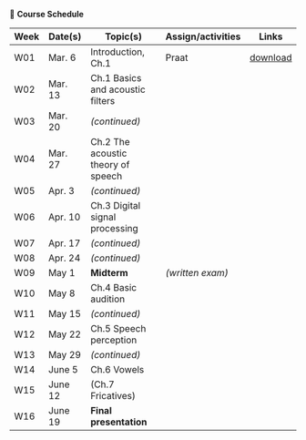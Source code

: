 🌱 **Course Schedule**

| Week | Date(s) | Topic(s) | Assign/activities | Links |
|------|------|----------|--------|-------|
|  W01    | Mar. 6     |Introduction, Ch.1| Praat       | [download](https://www.fon.hum.uva.nl/praat/)      |
|  W02    | Mar. 13 | Ch.1 Basics and acoustic filters |        |       |
|  W03    | Mar. 20 | _(continued)_         |        |       |
|  W04    | Mar. 27 | Ch.2 The acoustic theory of speech |        |       |
|  W05    | Apr. 3 | _(continued)_ |        |       |
|  W06    | Apr. 10 |  Ch.3 Digital signal processing |        |       |
|  W07    | Apr. 17 |  _(continued)_ |        |       |
|  W08    | Apr. 24 | _(continued)_  |        |       |
|  W09    | May 1 | **Midterm** | _(written exam)_ |       |
|  W10    | May 8 |   Ch.4 Basic audition |        |       |
|  W11    | May 15 | _(continued)_ |        |       |
|  W12    | May 22 | Ch.5 Speech perception |        |       |
|  W13    | May 29 | _(continued)_  |        |       |
|  W14    | June 5 | Ch.6 Vowels  |        |       |
|  W15    | June 12 | (Ch.7 Fricatives) |        |       |
|  W16    | June 19 |**Final presentation** |        |       |
